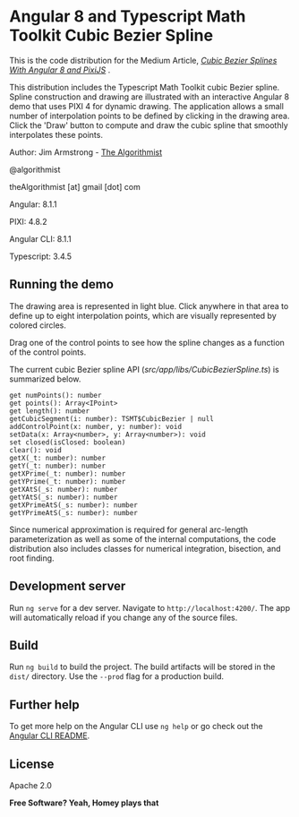 # Angular 8 and Typescript Math Toolkit Cubic Bezier Spline

This is the code distribution for the Medium Article, _[Cubic Bezier Splines With Angular 8 and PixiJS](https://medium.com/ngconf/cubic-bezier-splines-with-angular-8-and-pixijs-635b876c2473)_ .

This distribution includes the Typescript Math Toolkit cubic Bezier spline.  Spline construction and drawing are illustrated with an interactive Angular 8 demo that uses PIXI 4 for dynamic drawing.  The application allows a small number of interpolation points to be defined by clicking in the drawing area.  Click the 'Draw' button to compute and draw the cubic spline that smoothly interpolates these points.


Author:  Jim Armstrong - [The Algorithmist]

@algorithmist

theAlgorithmist [at] gmail [dot] com

Angular: 8.1.1

PIXI: 4.8.2

Angular CLI: 8.1.1

Typescript: 3.4.5

## Running the demo

The drawing area is represented in light blue.  Click anywhere in that area to define up to eight interpolation points, which are visually represented by colored circles.  

Drag one of the control points to see how the spline changes as a function of the control points.


The current cubic Bezier spline API (_src/app/libs/CubicBezierSpline.ts_) is summarized below.


```
get numPoints(): number
get points(): Array<IPoint>
get length(): number
getCubicSegment(i: number): TSMT$CubicBezier | null
addControlPoint(x: number, y: number): void
setData(x: Array<number>, y: Array<number>): void
set closed(isClosed: boolean)
clear(): void
getX(_t: number): number
getY(_t: number): number
getXPrime(_t: number): number
getYPrime(_t: number): number
getXAtS(_s: number): number
getYAtS(_s: number): number
getXPrimeAtS(_s: number): number
getYPrimeAtS(_s: number): number
```

Since numerical approximation is required for general arc-length parameterization as well as some of the internal computations, the code distribution also includes classes for numerical integration, bisection, and root finding.


## Development server

Run `ng serve` for a dev server. Navigate to `http://localhost:4200/`. The app will automatically reload if you change any of the source files.


## Build

Run `ng build` to build the project. The build artifacts will be stored in the `dist/` directory. Use the `--prod` flag for a production build.


## Further help

To get more help on the Angular CLI use `ng help` or go check out the [Angular CLI README](https://github.com/angular/angular-cli/blob/master/README.md).


License
----

Apache 2.0

**Free Software? Yeah, Homey plays that**

[//]: # (kudos http://stackoverflow.com/questions/4823468/store-comments-in-markdown-syntax)

[The Algorithmist]: <https://www.linkedin.com/in/jimarmstrong>
